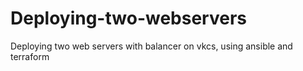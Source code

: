 # Deploying-two-webservers
Deploying two web servers with balancer on vkcs, using ansible and terraform
